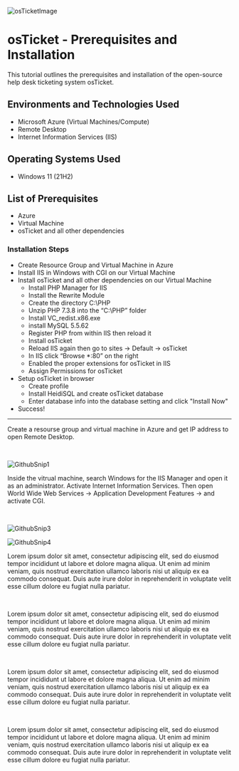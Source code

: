 ![osTicketImage](https://github.com/user-attachments/assets/4288550c-e3df-4f74-b292-eb7aa85c8e28)

<h1>osTicket - Prerequisites and Installation</h1>
This tutorial outlines the prerequisites and installation of the open-source help desk ticketing system osTicket.<br />

<h2>Environments and Technologies Used</h2>

- Microsoft Azure (Virtual Machines/Compute)
- Remote Desktop
- Internet Information Services (IIS)

<h2>Operating Systems Used </h2>

- Windows 11</b> (21H2)

<h2>List of Prerequisites</h2>

- Azure
- Virtual Machine
- osTicket and all other dependencies

<h3>Installation Steps</h3>

- Create Resource Group and Virtual Machine in Azure
- Install IIS in Windows with CGI on our Virtual Machine
- Install osTicket and all other dependencies on our Virtual Machine
  - Install PHP Manager for IIS
  - Install the Rewrite Module
  - Create the directory C:\PHP
  - Unzip PHP 7.3.8 into the “C:\PHP” folder
  - Install VC_redist.x86.exe
  - install MySQL 5.5.62
  - Register PHP from within IIS then reload it
  - Install osTicket
  - Reload IIS again then go to sites -> Default -> osTicket
  - In IIS click “Browse *:80” on the right
  - Enabled the proper extensions for osTicket in IIS
  - Assign Permissions for osTicket
- Setup osTicket in browser
  - Create profile
  - Install HeidiSQL and create osTicket database
  - Enter database info into the database setting and click "Install Now"
- Success!

____________________________________________________________________________________________________________________________
<p>
Create a resourse group and virtual machine in Azure and get IP address to open Remote Desktop. 
</p>
<br />


![GithubSnip1](https://github.com/user-attachments/assets/73eeba0a-2d82-4ec5-b1e9-e8117efe605f)


<p>
Inside the vitrual machine, search Windows for the IIS Manager and open it as an administrator. Activate Internet Information Services. Then open World Wide Web Services -> Application Development Features -> and activate CGI.
</p>
<br />


![GithubSnip3](https://github.com/user-attachments/assets/7ef93750-7ba7-4f69-b9d0-7be136c03f8d)





![GithubSnip4](https://github.com/user-attachments/assets/6b06f38a-6b9d-40cd-ad70-14a7f3895a89)



<p>
Lorem ipsum dolor sit amet, consectetur adipiscing elit, sed do eiusmod tempor incididunt ut labore et dolore magna aliqua. Ut enim ad minim veniam, quis nostrud exercitation ullamco laboris nisi ut aliquip ex ea commodo consequat. Duis aute irure dolor in reprehenderit in voluptate velit esse cillum dolore eu fugiat nulla pariatur.
</p>
<br />





<p>
Lorem ipsum dolor sit amet, consectetur adipiscing elit, sed do eiusmod tempor incididunt ut labore et dolore magna aliqua. Ut enim ad minim veniam, quis nostrud exercitation ullamco laboris nisi ut aliquip ex ea commodo consequat. Duis aute irure dolor in reprehenderit in voluptate velit esse cillum dolore eu fugiat nulla pariatur.
</p>
<br />





<p>
Lorem ipsum dolor sit amet, consectetur adipiscing elit, sed do eiusmod tempor incididunt ut labore et dolore magna aliqua. Ut enim ad minim veniam, quis nostrud exercitation ullamco laboris nisi ut aliquip ex ea commodo consequat. Duis aute irure dolor in reprehenderit in voluptate velit esse cillum dolore eu fugiat nulla pariatur.
</p>
<br />





<p>
Lorem ipsum dolor sit amet, consectetur adipiscing elit, sed do eiusmod tempor incididunt ut labore et dolore magna aliqua. Ut enim ad minim veniam, quis nostrud exercitation ullamco laboris nisi ut aliquip ex ea commodo consequat. Duis aute irure dolor in reprehenderit in voluptate velit esse cillum dolore eu fugiat nulla pariatur.
</p>
<br />
